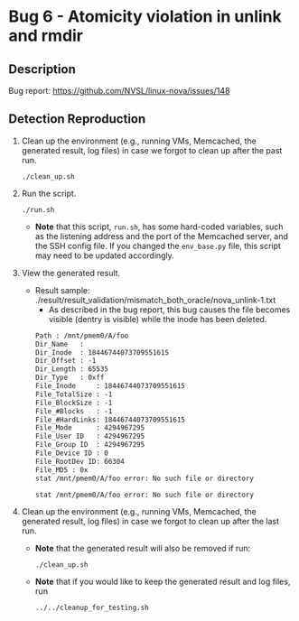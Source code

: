 # Bug 6 - Atomicity violation in unlink and rmdir

## Description

Bug report: https://github.com/NVSL/linux-nova/issues/148

## Detection Reproduction

1. Clean up the environment (e.g., running VMs, Memcached, the generated result, log files) in case we forgot to clean up after the past run.
    ```shell
    ./clean_up.sh
    ```

2. Run the script.
    ```shell
    ./run.sh
    ```
    - **Note** that this script, `run.sh`, has some hard-coded variables, such as the listening address and the port of the Memcached server, and the SSH config file. If you changed the `env_base.py` file, this script may need to be updated accordingly.

3. View the generated result.
    - Result sample: ./result/result_validation/mismatch_both_oracle/nova_unlink-1.txt
        - As described in the bug report, this bug causes the file becomes visible (dentry is visible) while the inode has been deleted.
        ```txt
        Path : /mnt/pmem0/A/foo
        Dir_Name   :
        Dir_Inode  : 18446744073709551615
        Dir_Offset : -1
        Dir_Length : 65535
        Dir_Type   : 0xff
        File_Inode     : 18446744073709551615
        File_TotalSize : -1
        File_BlockSize : -1
        File_#Blocks   : -1
        File_#HardLinks: 18446744073709551615
        File_Mode      : 4294967295
        File_User ID   : 4294967295
        File_Group ID  : 4294967295
        File_Device ID : 0
        File_RootDev ID: 66304
        File_MD5 : 0x
        stat /mnt/pmem0/A/foo error: No such file or directory

        stat /mnt/pmem0/A/foo error: No such file or directory
        ```

4. Clean up the environment (e.g., running VMs, Memcached, the generated result, log files) in case we forgot to clean up after the last run.
    - **Note** that the generated result will also be removed if run:
        ```shell
        ./clean_up.sh
        ```
    - **Note** that if you would like to keep the generated result and log files, run
        ```shell
        ../../cleanup_for_testing.sh
        ```




